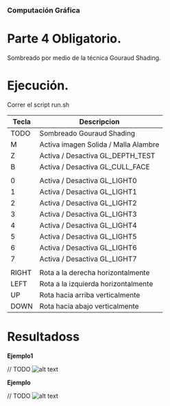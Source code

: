 ### Computación Gráfica

# Parte 4 Obligatorio.

Sombreado por medio de la técnica Gouraud Shading.

# Ejecución.

Correr el script run.sh


| Tecla | Descripcion                          |
|-------|--------------------------------------|
| TODO  | Sombreado Gouraud Shading            |
| M     | Activa imagen Solida / Malla Alambre |
| Z     | Activa / Desactiva GL_DEPTH_TEST     |
| B     | Activa / Desactiva GL_CULL_FACE      |
|||
| 0     | Activa / Desactiva GL_LIGHT0         |
| 1     | Activa / Desactiva GL_LIGHT1         |
| 2     | Activa / Desactiva GL_LIGHT2         |
| 3     | Activa / Desactiva GL_LIGHT3         |
| 4     | Activa / Desactiva GL_LIGHT4         |
| 5     | Activa / Desactiva GL_LIGHT5         |
| 6     | Activa / Desactiva GL_LIGHT6         |
| 7     | Activa / Desactiva GL_LIGHT7         |
|||
| RIGHT | Rota a la derecha horizontalmente    |
| LEFT  | Rota a la izquierda horizontalmente  |
| UP    | Rota hacia arriba verticalmente      |
| DOWN  | Rota hacia abajo verticalmente       |

# Resultadoss

**Ejemplo1**

// TODO ![alt text](https://github.com/nandotorterolo/computaciongrafica/blob/master/obligatorio/3/Example1.png "Example1")

**Ejemplo**

// TODO ![alt text](https://github.com/nandotorterolo/computaciongrafica/blob/master/obligatorio/3/Example2.png "Example1")


